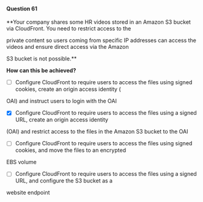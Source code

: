 #### Question  61


**Your company shares some HR videos stored in an Amazon S3 bucket via CloudFront. You need to restrict access to the

private content so users coming from specific IP addresses can access the videos and ensure direct access via the Amazon

S3 bucket is not possible.**


**How can this be achieved?**


- [ ] Configure CloudFront to require users to access the files using signed cookies, create an origin access identity (

OAI) and instruct users to login with the OAI


- [x] Configure CloudFront to require users to access the files using a signed URL, create an origin access identity

(OAI) and restrict access to the files in the Amazon S3 bucket to the OAI


- [ ] Configure CloudFront to require users to access the files using signed cookies, and move the files to an encrypted

EBS volume


- [ ] Configure CloudFront to require users to access the files using a signed URL, and configure the S3 bucket as a

website endpoint

